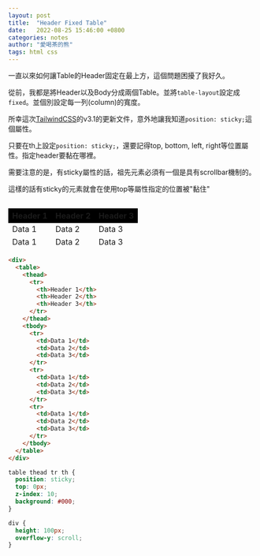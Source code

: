 ```yaml
---
layout: post
title:  "Header Fixed Table"
date:   2022-08-25 15:46:00 +0800
categories: notes
author: "愛喝茶的熊"
tags: html css
---
```


一直以來如何讓Table的Header固定在最上方，這個問題困擾了我好久。

從前，我都是將Header以及Body分成兩個Table。並將`table-layout`設定成`fixed`。並個別設定每一列(column)的寬度。

所幸這次[TailwindCSS](https://tailwindcss.com/)的v3.1的更新文件，意外地讓我知道`position: sticky;`這個屬性。

只要在th上設定`position: sticky;`，還要記得top, bottom, left, right等位置屬性。指定header要黏在哪裡。

需要注意的是，有sticky屬性的話，祖先元素必須有一個是具有scrollbar機制的。

這樣的話有sticky的元素就會在使用top等屬性指定的位置被"黏住"

<div style="height:100px;overflow-y:scroll;">
  <table>
    <thead>
      <tr>
        <th style="position:sticky;top:0px;z-index:10;background:#000;">Header 1</th>
        <th style="position:sticky;top:0px;z-index:10;background:#000;">Header 2</th>
        <th style="position:sticky;top:0px;z-index:10;background:#000;">Header 3</th>
      </tr>
    </thead>
    <tbody>
      <tr>
        <td>Data 1</td>
        <td>Data 2</td>
        <td>Data 3</td>
      </tr>
      <tr>
        <td>Data 1</td>
        <td>Data 2</td>
        <td>Data 3</td>
      </tr>
      <tr>
        <td>Data 1</td>
        <td>Data 2</td>
        <td>Data 3</td>
      </tr>
    </tbody>
  </table>
</div>

```html
<div>
  <table>
    <thead>
      <tr>
        <th>Header 1</th>
        <th>Header 2</th>
        <th>Header 3</th>
      </tr>
    </thead>
    <tbody>
      <tr>
        <td>Data 1</td>
        <td>Data 2</td>
        <td>Data 3</td>
      </tr>
      <tr>
        <td>Data 1</td>
        <td>Data 2</td>
        <td>Data 3</td>
      </tr>
      <tr>
        <td>Data 1</td>
        <td>Data 2</td>
        <td>Data 3</td>
      </tr>
    </tbody>
  </table>
</div>
```

```css
table thead tr th {
  position: sticky;
  top: 0px;
  z-index: 10;
  background: #000;
}

div {
  height: 100px;
  overflow-y: scroll;
}
```